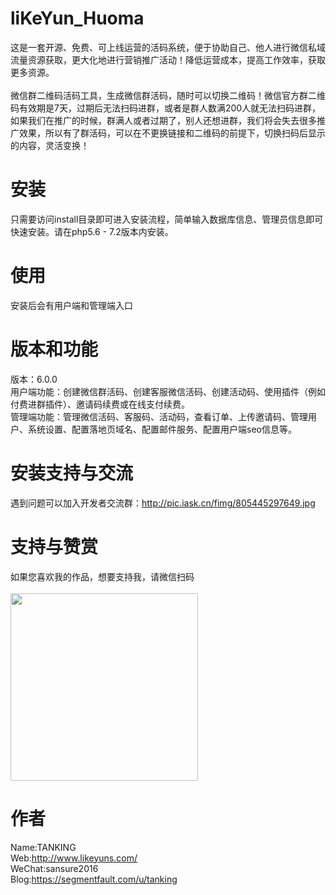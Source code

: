 # liKeYun_Huoma
这是一套开源、免费、可上线运营的活码系统，便于协助自己、他人进行微信私域流量资源获取，更大化地进行营销推广活动！降低运营成本，提高工作效率，获取更多资源。<br/><br/>
微信群二维码活码工具，生成微信群活码，随时可以切换二维码！微信官方群二维码有效期是7天，过期后无法扫码进群，或者是群人数满200人就无法扫码进群，如果我们在推广的时候，群满人或者过期了，别人还想进群，我们将会失去很多推广效果，所以有了群活码，可以在不更换链接和二维码的前提下，切换扫码后显示的内容，灵活变换！

# 安装
只需要访问install目录即可进入安装流程，简单输入数据库信息、管理员信息即可快速安装。请在php5.6 - 7.2版本内安装。

# 使用
安装后会有用户端和管理端入口

# 版本和功能
版本：6.0.0<br/>
用户端功能：创建微信群活码、创建客服微信活码、创建活动码、使用插件（例如付费进群插件）、邀请码续费或在线支付续费。<br/>
管理端功能：管理微信活码、客服码、活动码，查看订单、上传邀请码、管理用户、系统设置、配置落地页域名、配置邮件服务、配置用户端seo信息等。<br/>

# 安装支持与交流
遇到问题可以加入开发者交流群：http://pic.iask.cn/fimg/805445297649.jpg

# 支持与赞赏
如果您喜欢我的作品，想要支持我，请微信扫码<br/><br/>
<img src="https://camo.githubusercontent.com/846db46ca98c839bb30e6f9fb031d61436abe8777775bc33b7a6d985e3d2d7e6/68747470733a2f2f7261772e736576656e63646e2e636f6d2f6c696b6579756e2f54414e4b494e472f626c6f622f6d61737465722f77787a68616e7368616e672e6a70673f7261773d74727565" width="300"/>

# 作者
Name:TANKING<br/>
Web:http://www.likeyuns.com/<br/>
WeChat:sansure2016<br/>
Blog:https://segmentfault.com/u/tanking<br/>
